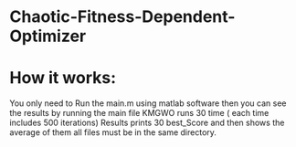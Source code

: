 # Chaotic-Fitness-Dependent-Optimizer


# How it works:<br>
 You only need to Run the main.m using matlab software then you can see the results by running the main file KMGWO runs 30 time ( each time includes 500 iterations) Results prints 30 best_Score and then shows the average of them all files must be in the same directory.
